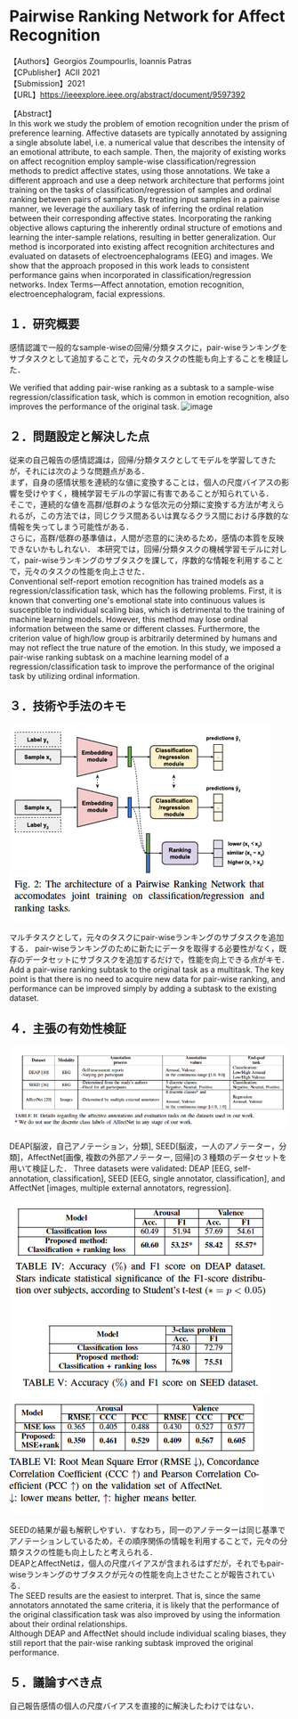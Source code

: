 # Pairwise Ranking Network for Affect Recognition

【Authors】Georgios Zoumpourlis, Ioannis Patras  
【CPublisher】ACII 2021  
【Submission】2021  
【URL】https://ieeexplore.ieee.org/abstract/document/9597392  

【Abstract】  
In this work we study the problem of emotion recognition under the prism of preference learning. Affective datasets are typically annotated by assigning a single absolute label, i.e. a numerical value that describes the intensity of an emotional attribute, to each sample. Then, the majority of existing works on affect recognition employ sample-wise classification/regression methods to predict affective states, using those annotations. We take a different approach and use a deep network architecture that performs joint training on the tasks of classification/regression of samples and ordinal ranking between pairs of samples. By treating input samples in a pairwise manner, we leverage the auxiliary task of inferring the ordinal relation between their corresponding affective states. Incorporating the ranking objective allows capturing the inherently ordinal structure of emotions and learning the inter-sample relations, resulting in better generalization. Our method is incorporated into existing affect recognition architectures and evaluated on datasets of electroencephalograms (EEG) and images. We show that the approach proposed in this work leads to consistent performance gains when incorporated in classification/regression networks. Index Terms—Affect annotation, emotion recognition, electroencephalogram, facial expressions.  

## １．研究概要  
感情認識で一般的なsample-wiseの回帰/分類タスクに，pair-wiseランキングをサブタスクとして追加することで，元々のタスクの性能も向上することを検証した．

We verified that adding pair-wise ranking as a subtask to a sample-wise regression/classification task, which is common in emotion recognition, also improves the performance of the original task.
![image](https://user-images.githubusercontent.com/54282652/168209581-9a6eb2a4-354b-426f-8b90-9e5c273cda84.png)


## ２．問題設定と解決した点  
従来の自己報告の感情認識は，回帰/分類タスクとしてモデルを学習してきたが，それには次のような問題点がある．  
まず，自身の感情状態を連続的な値に変換することは，個人の尺度バイアスの影響を受けやすく，機械学習モデルの学習に有害であることが知られている．  
そこで，連続的な値を高群/低群のような低次元の分類に変換する方法が考えられるが，この方法では，同じクラス間あるいは異なるクラス間における序数的な情報を失ってしまう可能性がある．  
さらに，高群/低群の基準値は，人間が恣意的に決めるため，感情の本質を反映できないかもしれない．
本研究では，回帰/分類タスクの機械学習モデルに対して，pair-wiseランキングのサブタスクを課して，序数的な情報を利用することで，元々のタスクの性能を向上させた．  
Conventional self-report emotion recognition has trained models as a regression/classification task, which has the following problems.  First, it is known that converting one's emotional state into continuous values is susceptible to individual scaling bias, which is detrimental to the training of machine learning models.  However, this method may lose ordinal information between the same or different classes.  Furthermore, the criterion value of high/low group is arbitrarily determined by humans and may not reflect the true nature of the emotion. In this study, we imposed a pair-wise ranking subtask on a machine learning model of a regression/classification task to improve the performance of the original task by utilizing ordinal information. 

## ３．技術や手法のキモ

![Model](../image/Zoumpourlis2021/1.png)

マルチタスクとして，元々のタスクにpair-wiseランキングのサブタスクを追加する．
pair-wiseランキングのために新たにデータを取得する必要性がなく，既存のデータセットにサブタスクを追加するだけで，性能を向上できる点がキモ．
Add a pair-wise ranking subtask to the original task as a multitask.
The key point is that there is no need to acquire new data for pair-wise ranking, and performance can be improved simply by adding a subtask to the existing dataset.

## ４．主張の有効性検証

![Datasets](../image/Zoumpourlis2021/2.png)

DEAP[脳波，自己アノテーション，分類], SEED[脳波，一人のアノテーター，分類]，AffectNet[画像, 複数の外部アノテーター, 回帰]の３種類のデータセットを用いて検証した．
Three datasets were validated: DEAP [EEG, self-annotation, classification], SEED [EEG, single annotator, classification], and AffectNet [images, multiple external annotators, regression].

![Result1](../image/Zoumpourlis2021/3.png)
![Result2](../image/Zoumpourlis2021/4.png)

SEEDの結果が最も解釈しやすい．すなわち，同一のアノテーターは同じ基準でアノテーションしているため，その順序関係の情報を利用することで，元々の分類タスクの性能も向上したと考えられる．  
DEAPとAffectNetは，個人の尺度バイアスが含まれるはずだが，それでもpair-wiseランキングのサブタスクが元々の性能を向上させたことが報告されている．  
The SEED results are the easiest to interpret. That is, since the same annotators annotated the same criteria, it is likely that the performance of the original classification task was also improved by using the information about their ordinal relationships.  
Although DEAP and AffectNet should include individual scaling biases, they still report that the pair-wise ranking subtask improved the original performance.

## ５．議論すべき点
自己報告感情の個人の尺度バイアスを直接的に解決したわけではない．
